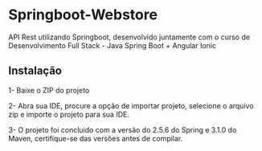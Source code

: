# Springboot-Webstore
API Rest utilizando Springboot, desenvolvido juntamente com o curso de Desenvolvimento Full Stack - Java Spring Boot + Angular Ionic

## Instalação

1- Baixe o ZIP do projeto

2- Abra sua IDE, procure a opção de importar projeto, selecione o arquivo zip e importe o projeto para sua IDE. 

3- O projeto foi concluido com a versão do 2.5.6 do Spring e 3.1.0 do Maven, certifique-se das versões antes de compilar.
